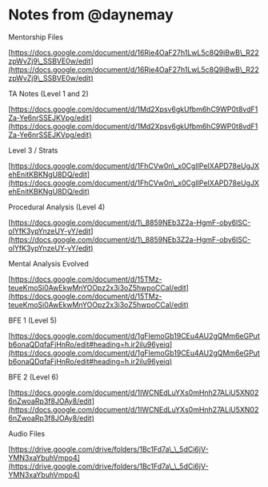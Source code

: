 # Notes from @daynemay

Mentorship Files

[https://docs.google.com/document/d/16Rje4OaF27h1LwL5c8Q9iBwB\_R22zpWvZj9\_SSBVE0w/edit](https://docs.google.com/document/d/16Rje4OaF27h1LwL5c8Q9iBwB\_R22zpWvZj9\_SSBVE0w/edit)



TA Notes (Level 1 and 2)

[https://docs.google.com/document/d/1Md2Xpsv6gkUfbm6hC9WP0t8vdF1Za-Ye6nrSSEJKVpg/edit](https://docs.google.com/document/d/1Md2Xpsv6gkUfbm6hC9WP0t8vdF1Za-Ye6nrSSEJKVpg/edit)



Level 3 / Strats

[https://docs.google.com/document/d/1FhCVw0n\_x0CglIPeIXAPD78eUgJXehEnitKBKNgU8DQ/edit](https://docs.google.com/document/d/1FhCVw0n\_x0CglIPeIXAPD78eUgJXehEnitKBKNgU8DQ/edit)



Procedural Analysis (Level 4)

[https://docs.google.com/document/d/1\_8859NEb3Z2a-HgmF-oby6lSC-olYfK3ypYnzeUY-yY/edit](https://docs.google.com/document/d/1\_8859NEb3Z2a-HgmF-oby6lSC-olYfK3ypYnzeUY-yY/edit)



Mental Analysis Evolved

[https://docs.google.com/document/d/15TMz-teueKmoSi0AwEkwMnYOOpz2x3i3oZ5hwpoCCaI/edit](https://docs.google.com/document/d/15TMz-teueKmoSi0AwEkwMnYOOpz2x3i3oZ5hwpoCCaI/edit)



BFE 1 (Level 5)

[https://docs.google.com/document/d/1gFlemoGb19CEu4AU2gQMm6eGPutb6onaQDqfaFjHnRo/edit#heading=h.ir2ilu96yeiq](https://docs.google.com/document/d/1gFlemoGb19CEu4AU2gQMm6eGPutb6onaQDqfaFjHnRo/edit#heading=h.ir2ilu96yeiq)



BFE 2 (Level 6)

[https://docs.google.com/document/d/1IWCNEdLuYXs0mHnh27ALiU5XN026nZwoaRp3f8JOAy8/edit](https://docs.google.com/document/d/1IWCNEdLuYXs0mHnh27ALiU5XN026nZwoaRp3f8JOAy8/edit)



Audio Files

[https://drive.google.com/drive/folders/1Bc1Fd7a\_\_5dCi6jV-YMN3xaYbuhVmpo4](https://drive.google.com/drive/folders/1Bc1Fd7a\_\_5dCi6jV-YMN3xaYbuhVmpo4)








